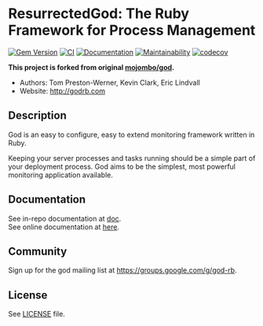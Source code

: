 ResurrectedGod: The Ruby Framework for Process Management
==============================================

[![Gem Version](https://badge.fury.io/rb/resurrected_god.svg)](https://badge.fury.io/rb/resurrected_god)
[![CI](https://github.com/mishina2228/resurrected_god/actions/workflows/ci.yml/badge.svg)](https://github.com/mishina2228/resurrected_god/actions/workflows/ci.yml)
[![Documentation](https://img.shields.io/badge/docs-rubydoc.info-blue.svg)](https://rubydoc.info/gems/resurrected_god)
[![Maintainability](https://api.codeclimate.com/v1/badges/27b37a69e634eba75483/maintainability)](https://codeclimate.com/github/mishina2228/resurrected_god/maintainability)
[![codecov](https://codecov.io/gh/mishina2228/resurrected_god/branch/master/graph/badge.svg?token=K1DJPS9PSU)](https://codecov.io/gh/mishina2228/resurrected_god)

**This project is forked from original [mojombo/god](https://github.com/mojombo/god).**

* Authors: Tom Preston-Werner, Kevin Clark, Eric Lindvall
* Website: http://godrb.com

Description
-----------

God is an easy to configure, easy to extend monitoring framework written in
Ruby.

Keeping your server processes and tasks running should be a simple part of
your deployment process. God aims to be the simplest, most powerful monitoring
application available.

Documentation
-------------

See in-repo documentation at [doc](doc).  
See online documentation at [here](https://mishina2228.github.io/resurrected_god/).

Community
---------

Sign up for the god mailing list at https://groups.google.com/g/god-rb.

License
-------

See [LICENSE](LICENSE) file.
